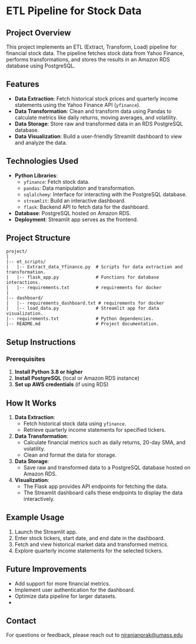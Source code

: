 # ETL Pipeline for Stock Data

## Project Overview
This project implements an ETL (Extract, Transform, Load) pipeline for financial stock data. The pipeline fetches stock data from Yahoo Finance, performs transformations, and stores the results in an Amazon RDS database using PostgreSQL. 

## Features
- **Data Extraction**: Fetch historical stock prices and quarterly income statements using the Yahoo Finance API (`yfinance`).
- **Data Transformation**: Clean and transform data using Pandas to calculate metrics like daily returns, moving averages, and volatility.
- **Data Storage**: Store raw and transformed data in an RDS PostgreSQL database.
- **Data Visualization**: Build a user-friendly Streamlit dashboard to view and analyze the data.

## Technologies Used
- **Python Libraries**:
  - `yfinance`: Fetch stock data.
  - `pandas`: Data manipulation and transformation.
  - `sqlalchemy`: Interface for interacting with the PostgreSQL database.
  - `streamlit`: Build an interactive dashboard.
  - `flask`: Backend API to fetch data for the dashboard.
- **Database**: PostgreSQL hosted on Amazon RDS.
- **Deployment**: Streamlit app serves as the frontend.

## Project Structure
```
project/
|
|-- et_scripts/
|   |-- Extract_data_Yfinance.py  # Scripts for data extraction and transformation.
|   |-- flask_app.py              # Functions for database interactions.
|   |-- requirements.txt          # requirements for docker
|
|-- dashboard/
|   |-- requirements_dashboard.txt # requirements for docker                   
|   |-- load_data.py              # Streamlit app for data visualization.
|-- requirements.txt              # Python dependencies.
|-- README.md                     # Project documentation.
```

## Setup Instructions

### Prerequisites
1. **Install Python 3.8 or higher**
2. **Install PostgreSQL** (local or Amazon RDS instance)
3. **Set up AWS credentials** (if using RDS)


## How It Works

1. **Data Extraction**:
   - Fetch historical stock data using `yfinance`.
   - Retrieve quarterly income statements for specified tickers.
2. **Data Transformation**:
   - Calculate financial metrics such as daily returns, 20-day SMA, and volatility.
   - Clean and format the data for storage.
3. **Data Storage**:
   - Save raw and transformed data to a PostgreSQL database hosted on Amazon RDS.
4. **Visualization**:
   - The Flask app provides API endpoints for fetching the data.
   - The Streamlit dashboard calls these endpoints to display the data interactively.

## Example Usage
1. Launch the Streamlit app.
2. Enter stock tickers, start date, and end date in the dashboard.
3. Fetch and view historical market data and transformed metrics.
4. Explore quarterly income statements for the selected tickers.

## Future Improvements
- Add support for more financial metrics.
- Implement user authentication for the dashboard.
- Optimize data pipeline for larger datasets.
- 
## Contact
For questions or feedback, please reach out to niranjanprak@umass.edu

